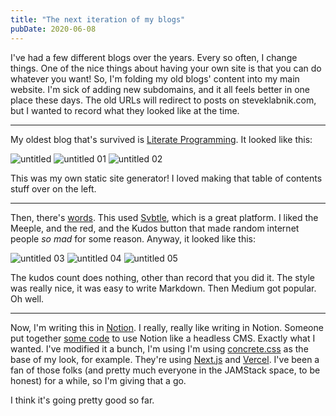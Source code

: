 ```yaml
---
title: "The next iteration of my blogs"
pubDate: 2020-06-08
---
```


I've had a few different blogs over the years. Every so often, I change things. One of the nice things about having your own site is that you can do whatever you want! So, I'm folding my old blogs' content into my main website. I'm sick of adding new subdomains, and it all feels better in one place these days. The old URLs will redirect to posts on steveklabnik.com, but I wanted to record what they looked like at the time.

---

My oldest blog that's survived is [Literate Programming](https://web.archive.org/web/20200519230707/http://blog.steveklabnik.com/). It looked like this:

![untitled](/img/2020-06-08/Untitled.png)
![untitled 01](/img/2020-06-08/Untitled%201.png)
![untitled 02](/img/2020-06-08/Untitled%202.png)

This was my own static site generator! I loved making that table of contents stuff over on the left.

---

Then, there's [words](https://web.archive.org/web/20200604152340/https://words.steveklabnik.com/). This used [Svbtle](https://svbtle.com/), which is a great platform. I liked the Meeple, and the red, and the Kudos button that made random internet people *so mad* for some reason. Anyway, it looked like this:

![untitled 03](/img/2020-06-08/Untitled%203.png)
![untitled 04](/img/2020-06-08/Untitled%204.png)
![untitled 05](/img/2020-06-08/Untitled%205.png)

The kudos count does nothing, other than record that you did it. The style was really nice, it was easy to write Markdown. Then Medium got popular. Oh well.

---

Now, I'm writing this in [Notion](https://www.notion.so/). I really, really like writing in Notion. Someone put together [some code](https://github.com/ijjk/notion-blog) to use Notion like a headless CMS. Exactly what I wanted. I've modified it a bunch, I'm using I'm using [concrete.css](https://concrete.style/) as the base of my look, for example. They're using [Next.js](https://nextjs.org/) and [Vercel](https://vercel.com/). I've been a fan of those folks (and pretty much everyone in the JAMStack space, to be honest) for a while, so I'm giving that a go.

I think it's going pretty good so far.
